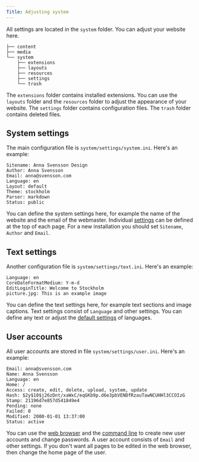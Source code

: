 ```yaml
---
Title: Adjusting system
---
```

All settings are located in the `system` folder. You can adjust your website here.

    ├── content
    ├── media
    └── system
        ├── extensions
        ├── layouts
        ├── resources
        ├── settings
        └── trash

The `extensions` folder contains installed extensions. You can use the `layouts` folder and the `resources` folder to adjust the appearance of your website. The `settings` folder contains configuration files. The `trash` folder contains deleted files.

## System settings

The main configuration file is `system/settings/system.ini`. Here's an example:

    Sitename: Anna Svensson Design
    Author: Anna Svensson
    Email: anna@svensson.com
    Language: en
    Layout: default
    Theme: stockholm
    Parser: markdown
    Status: public

You can define the system settings here, for example the name of the website and the email of the webmaster. Individual [settings](markdown-cheat-sheet#settings) can be defined at the top of each page. For a new installation you should set `Sitename`, `Author` and `Email`.

## Text settings

Another configuration file is `system/settings/text.ini`. Here's an example:

    Language: en
    CoreDateFormatMedium: Y-m-d
    EditLoginTitle: Welcome to Stockholm
    picture.jpg: This is an example image

You can define the text settings here, for example text sections and image captions. Text settings consist of `Language` and other settings. You can define any text or adjust the [default settings](https://github.com/datenstrom/yellow-extensions/blob/master/languages/english/english-language.txt) of languages.

## User accounts

All user accounts are stored in file `system/settings/user.ini`. Here's an example:

    Email: anna@svensson.com
    Name: Anna Svensson
    Language: en
    Home: /
    Access: create, edit, delete, upload, system, update
    Hash: $2y$10$j26zDnt/xaWxC/eqGKb9p.d6e3pbVENDfRzauTawNCUHHl3CCOIzG
    Stamp: 21196d7e857d541849e4
    Pending: none
    Failed: 0
    Modified: 2000-01-01 13:37:00
    Status: active

You can use the [web browser](https://github.com/datenstrom/yellow-extensions/tree/master/features/edit) and the [command line](https://github.com/datenstrom/yellow-extensions/tree/master/features/command) to create new user accounts and change passwords. A user account consists of `Email` and other settings. If you don't want all pages to be edited in the web browser, then change the home page of the user.
